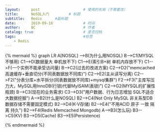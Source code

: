 ```yaml
---
layout:     post                    # 使用的布局（不需要改）
title:      NoSQL入门	        # 标题 
subtitle:   Redis      #副标题
date:       2019-09-10              # 时间
author:     BC                      # 作者
catalog: true                       # 是否归档
tags:                               #标签
    - Redis
---
```



{% mermaid %}
graph LR
A[NOSQL] -->B(为什么用NOSQL)
    B-->C1(MYSQL不够用)
        C1-->D(数据量大 单机放不下)
        C1-->E(索引B+树 单机内存放不下)
        C1-->F(一个实例不能承受访问量)
    B-->C2(过去的改进方案)
    	C2-->D2("memcached高速缓存+垂直切分(不同表数据放不同库)")
    	C2-->E2(主从读写分离)
    	C2-->F2("分表分库+水平拆分(同表数据放不同库)+mysql集群")
    		F2-->F3("主库写压力大，MySQL用InnoDB(行锁)代替MyISAM(表锁)")
    	C2-->G2(MYSQL的扩展性瓶颈)
    B-->C3(现在的业务需求)
        C3-->D3("用户数据、行为日志增加 SQL不适合大数据挖掘")
A-->B2(什么是NOSQL)
	B2-->C4(Not Only MySQL 非关系型DB 数据存储不需要固定模式)
	B2-->D4(K-V存储)
	B2-->E4("不用ACID 原子 一致 隔离 持久")
	B2-->F4(Redis Memcached Mongodb)
A-->B3(怎么玩)
	B3-->C5(KV)
	B3-->D5(Cache)
	B3-->E5(Persistence)
    
{% endmermaid %}

